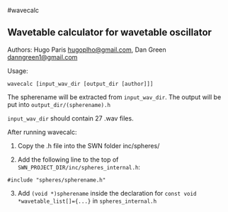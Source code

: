 #wavecalc
## Wavetable calculator for wavetable oscillator
Authors: Hugo Paris hugoplho@gmail.com, Dan Green danngreen1@gmail.com

Usage: 

`wavecalc [input_wav_dir [output_dir [author]]]`

The spherename will be extracted from `input_wav_dir`.
The output will be put into `output_dir/(spherename).h`

`input_wav_dir` should contain 27 .wav files.

After running wavecalc:

1) Copy the .h file into the SWN folder inc/spheres/

2) Add the following line to the top of `SWN_PROJECT_DIR/inc/spheres_internal.h`:

`#include "spheres/spherename.h"`

3) Add `(void *)spherename` inside the declaration for `const void *wavetable_list[]={...}` in `spheres_internal.h`

